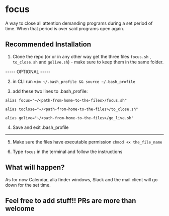 # focus
A way to close all attention demanding programs during a set period of time. When that period is over said programs open again.

## Recommended Installation
1. Clone the repo (or or in any other way get the three files `focus.sh` , `to_close.sh` and `golive.sh`) - make sure to keep them in the same folder.

----- OPTIONAL -----

  2. in CLI run `vim ~/.bash_profile && source ~/.bash_profile`

  3. add these two lines to .bash_profile:
  ```
  alias focus="~/<path-from-home-to-the-files>/focus.sh"

  alias toclose="~/<path-from-home-to-the-files>/to_close.sh"

  alias golive="~/<path-from-home-to-the-files>/go_live.sh"
  ```

  4. Save and exit .bash_profile
  
--------------------
5. Make sure the files have executable permission
`chmod +x the_file_name`

5. Type `focus` in the terminal and follow the instructions


## What will happen?

As for now Calendar, alla finder windows, Slack and the mail client will go down for the set time.


## Feel free to add stuff!! PRs are more than welcome
